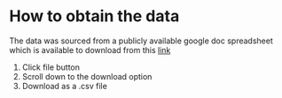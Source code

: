 # How to obtain the data

The data was sourced from a publicly available google doc spreadsheet which is available to download from this [link](https://docs.google.com/spreadsheets/d/18wS5AAwOh8QO95RwHLS95POmSNKA2jjzdt0phrxeAE0/edit?gid=747974534#gid=747974534)

1. Click file button
2. Scroll down to the download option
3. Download as a .csv file
